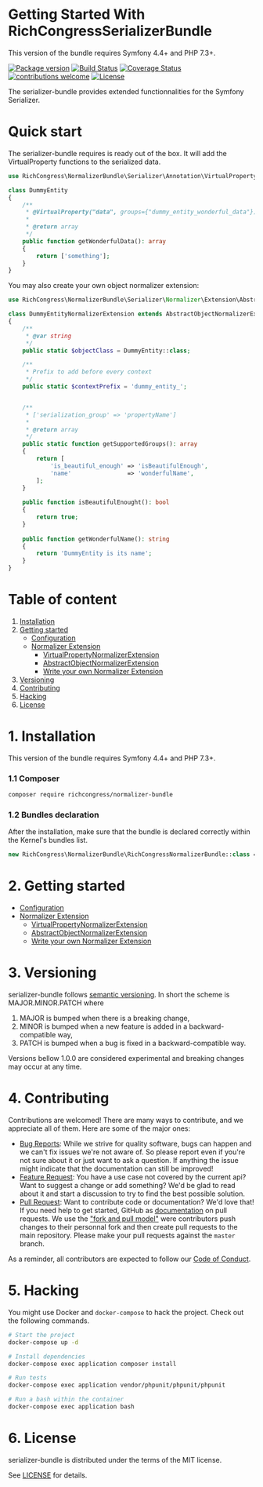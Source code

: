 Getting Started With RichCongressSerializerBundle
=======================================

This version of the bundle requires Symfony 4.4+ and PHP 7.3+.

[![Package version](https://img.shields.io/packagist/v/richcongress/normalizer-bundle)](https://packagist.org/packages/richcongress/normalizer-bundle)
[![Build Status](https://img.shields.io/travis/richcongress/normalizer-bundle.svg?branch=master)](https://travis-ci.org/richcongress/normalizer-bundle?branch=master)
[![Coverage Status](https://coveralls.io/repos/github/richcongress/normalizer-bundle/badge.svg?branch=master)](https://coveralls.io/github/richcongress/normalizer-bundle?branch=master)
[![contributions welcome](https://img.shields.io/badge/contributions-welcome-brightgreen.svg?style=flat)](https://github.com/richcongress/normalizer-bundle/issues)
[![License](https://img.shields.io/badge/license-MIT-red.svg)](LICENSE.md)

The serializer-bundle provides extended functionnalities for the Symfony Serializer.


# Quick start

The serializer-bundle requires is ready out of the box. It will add the VirtualProperty functions to the serialized data.

```php
use RichCongress\NormalizerBundle\Serializer\Annotation\VirtualProperty;

class DummyEntity
{
    /**
     * @VirtualProperty("data", groups={"dummy_entity_wonderful_data"})
     * 
     * @return array
     */
    public function getWonderfulData(): array
    {
        return ['something'];
    }
}
```


You may also create your own object normalizer extension:

```php
use RichCongress\NormalizerBundle\Serializer\Normalizer\Extension\AbstractObjectNormalizerExtension;

class DummyEntityNormalizerExtension extends AbstractObjectNormalizerExtension
{
    /**
     * @var string
     */
    public static $objectClass = DummyEntity::class;

    /**
     * Prefix to add before every context
     */
    public static $contextPrefix = 'dummy_entity_';


    /**
     * ['serialization_group' => 'propertyName']
     * 
     * @return array
     */
    public static function getSupportedGroups(): array
    {
        return [
            'is_beautiful_enough' => 'isBeautifulEnough',
            'name'                => 'wonderfulName',
        ];
    }
    
    public function isBeautifulEnought(): bool
    {
        return true;
    }   
    
    public function getWonderfulName(): string
    {
        return 'DummyEntity is its name';
    }   
}
```

# Table of content

1. [Installation](#1-installation)
2. [Getting started](#2-getting-started)
    - [Configuration](Docs/Configuration.md)
    - [Normalizer Extension](Docs/NormalizerExtension.md)
        - [VirtualPropertyNormalizerExtension](Docs/NormalizerExtension.md#virtualpropertynormalizerextension)
        - [AbstractObjectNormalizerExtension](Docs/NormalizerExtension.md#abstractobjectnormalizerextension)
        - [Write your own Normalizer Extension](Docs/NormalizerExtension.md#write-your-own-normalizer-extension)
4. [Versioning](#3-versioning)
5. [Contributing](#4-contributing)
6. [Hacking](#5-hacking)
7. [License](#6-license)


# 1. Installation

This version of the bundle requires Symfony 4.4+ and PHP 7.3+.

### 1.1 Composer

```bash
composer require richcongress/normalizer-bundle
```

### 1.2 Bundles declaration

After the installation, make sure that the bundle is declared correctly within the Kernel's bundles list.

```php
new RichCongress\NormalizerBundle\RichCongressNormalizerBundle::class => ['all' => true],
```


# 2. Getting started

- [Configuration](Docs/Configuration.md)
- [Normalizer Extension](Docs/NormalizerExtension.md)
    - [VirtualPropertyNormalizerExtension](Docs/NormalizerExtension.md#virtualpropertynormalizerextension)
    - [AbstractObjectNormalizerExtension](Docs/NormalizerExtension.md#abstractobjectnormalizerextension)
    - [Write your own Normalizer Extension](Docs/NormalizerExtension.md#write-your-own-normalizer-extension)


# 3. Versioning

serializer-bundle follows [semantic versioning](https://semver.org/). In short the scheme is MAJOR.MINOR.PATCH where
1. MAJOR is bumped when there is a breaking change,
2. MINOR is bumped when a new feature is added in a backward-compatible way,
3. PATCH is bumped when a bug is fixed in a backward-compatible way.

Versions bellow 1.0.0 are considered experimental and breaking changes may occur at any time.


# 4. Contributing

Contributions are welcomed! There are many ways to contribute, and we appreciate all of them. Here are some of the major ones:

* [Bug Reports](https://github.com/richcongress/normalizer-bundle/issues): While we strive for quality software, bugs can happen and we can't fix issues we're not aware of. So please report even if you're not sure about it or just want to ask a question. If anything the issue might indicate that the documentation can still be improved!
* [Feature Request](https://github.com/richcongress/normalizer-bundle/issues): You have a use case not covered by the current api? Want to suggest a change or add something? We'd be glad to read about it and start a discussion to try to find the best possible solution.
* [Pull Request](https://github.com/richcongress/normalizer-bundle/pulls): Want to contribute code or documentation? We'd love that! If you need help to get started, GitHub as [documentation](https://help.github.com/articles/about-pull-requests/) on pull requests. We use the ["fork and pull model"](https://help.github.com/articles/about-collaborative-development-models/) were contributors push changes to their personnal fork and then create pull requests to the main repository. Please make your pull requests against the `master` branch.

As a reminder, all contributors are expected to follow our [Code of Conduct](CODE_OF_CONDUCT.md).


# 5. Hacking

You might use Docker and `docker-compose` to hack the project. Check out the following commands.

```bash
# Start the project
docker-compose up -d

# Install dependencies
docker-compose exec application composer install

# Run tests
docker-compose exec application vendor/phpunit/phpunit/phpunit

# Run a bash within the container
docker-compose exec application bash
```


# 6. License

serializer-bundle is distributed under the terms of the MIT license.

See [LICENSE](LICENSE.md) for details.